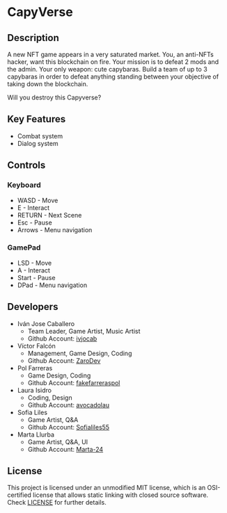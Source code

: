 # CapyVerse

## Description

A new NFT game appears in a very saturated market. You, an anti-NFTs hacker, want this blockchain on fire. Your mission is to defeat 2 mods and the admin. Your only weapon: cute capybaras. Build a team of up to 3 capybaras in order to defeat anything standing between your objective of taking down the blockchain.

Will you destroy this Capyverse?

## Key Features

 - Combat system
 - Dialog system

 
## Controls
### Keyboard
 - WASD - Move
 - E - Interact
 - RETURN - Next Scene
 - Esc - Pause
 - Arrows - Menu navigation
 ### GamePad
 - LSD - Move
 - A - Interact
 - Start - Pause
 - DPad - Menu navigation

## Developers

- Iván Jose Caballero 
   - Team Leader, Game Artist, Music Artist
   - Github Account: <a href="https://github.com/ivjocab">ivjocab</a>
- Víctor Falcón 
   - Management, Game Design, Coding
   - Github Account: <a href="https://github.com/ZaroDev">ZaroDev</a>
- Pol Farreras 
   - Game Design, Coding
   - Github Account: <a href="https://github.com/fakefarreraspol">fakefarreraspol</a>
- Laura Isidro 
   - Coding, Design
   - Github Account: <a href="https://github.com/avocadolau">avocadolau</a>
- Sofia Liles 
   - Game Artist, Q&A
   - Github Account: <a href="https://github.com/Sofialiles55">Sofialiles55</a> 
- Marta Llurba 
   - Game Artist, Q&A, UI
   - Github Account: <a href="https://github.com/Marta-24">Marta-24</a>
## License

This project is licensed under an unmodified MIT license, which is an OSI-certified license that allows static linking with closed source software. Check [LICENSE](LICENSE) for further details.


